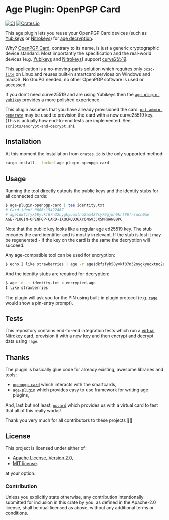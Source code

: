 # Age Plugin: OpenPGP Card

[![CI](https://github.com/wiktor-k/age-plugin-openpgp-card/actions/workflows/rust.yml/badge.svg)](https://github.com/wiktor-k/age-plugin-openpgp-card/actions/workflows/rust.yml)
[![Crates.io](https://img.shields.io/crates/v/age-plugin-openpgp-card)](https://crates.io/crates/age-plugin-openpgp-card)

This age plugin lets you reuse your OpenPGP Card devices (such as [Yubikeys](https://www.yubico.com/products/yubikey-5-overview/) or [Nitrokeys](https://www.nitrokey.com/products/nitrokeys)) for [age decryption](https://age-encryption.org/).

Why? [OpenPGP Card](https://en.wikipedia.org/wiki/OpenPGP_card), contrary to its name, is just a generic cryptographic device standard.
Most importantly the specification and the real-world devices (e.g. [Yubikeys](https://docs.yubico.com/hardware/yubikey/yk-tech-manual/yk5-apps.html#elliptic-curve-cryptographic-ecc-algorithms) and [Nitrokeys](https://docs.nitrokey.com/nitrokey3/faq#which-algorithms-and-maximum-key-length-are-supported)) support [curve25519](https://en.wikipedia.org/wiki/Curve25519).

This application is a no-moving-parts solution which requires only [`pcsc-lite`](https://github.com/LudovicRousseau/PCSC) on Linux and reuses built-in smartcard services on Windows and macOS. No GnuPG needed, no other OpenPGP software is used or accessed.

If you don't need curve25519 and are using Yubikeys then the [`age-plugin-yubikey`](https://github.com/str4d/age-plugin-yubikey) provides a more polished experience.

This plugin assumes that you have already provisioned the card.
[`oct admin generate`](https://codeberg.org/openpgp-card/openpgp-card-tools/#generate-keys-on-the-card) may be used to provision the card with a new curve25519 key.
(This is actually how end-to-end tests are implemented. See `scripts/encrypt-and-decrypt.sh`).

## Installation

At this moment the installation from `crates.io` is the only supported method:

```sh
cargo install --locked age-plugin-openpgp-card
```

## Usage

Running the tool directly outputs the public keys and the identity stubs for all connected cards:

```sh
$ age-plugin-openpgp-card | tee identity.txt
# Card ident 0006:15422467
# age1dkfzfyk58yvkf07n32nygkyuqxtnq2am427sy79gjkh6krf96frsucn0me
AGE-PLUGIN-OPENPGP-CARD-1XQCRQD36XY6NGV3JXSMRWAN88PC
```

Note that the public key looks like a regular age ed25519 key.
The stub encodes the card identifier and is mostly irrelevant.
If the stub is lost it may be regenerated - if the key on the card is the same the decryption will succeed.

Any age-compatible tool can be used for encryption:

```sh
$ echo I like strawberries | age -r age1dkfzfyk58yvkf07n32nygkyuqxtnq2am427sy79gjkh6krf96frsucn0me -a > encrypted.age
```

And the identity stubs are required for decryption:

```sh
$ age -d -i identity.txt < encrypted.age
I like strawberries
```

The plugin will ask you for the PIN using built-in plugin protocol (e.g. [`rage`](https://github.com/str4d/rage) would show a pin-entry prompt).

## Tests

This repository contains end-to-end integration tests which run a [virtual Nitrokey card](https://github.com/Nitrokey/opcard-rs), provision it with a new key and then encrypt and decrypt data using `rage`.

## Thanks

The plugin is basically glue code for already existing, awesome libraries and tools:

- [`openpgp-card`](https://crates.io/crates/openpgp-card) which interacts with the smartcards,
- [`age-plugin`](https://crates.io/crates/age-plugin) which provides easy to use framework for writing age plugins,

And, last but not least, [`opcard`](https://github.com/Nitrokey/opcard-rs) which provides us with a virtual card to test that all of this really works!

Thank you very much for all contributors to these projects 🙇‍♂️

## License

This project is licensed under either of:

  - [Apache License, Version 2.0](https://www.apache.org/licenses/LICENSE-2.0),
  - [MIT license](https://opensource.org/licenses/MIT).

at your option.

### Contribution

Unless you explicitly state otherwise, any contribution intentionally submitted for inclusion in this crate by you, as defined in the Apache-2.0 license, shall be dual licensed as above, without any additional terms or conditions.

